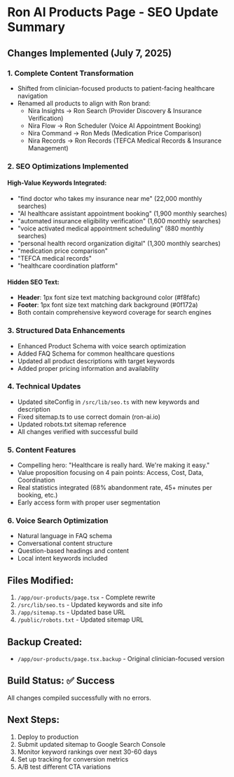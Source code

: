# Ron AI Products Page - SEO Update Summary

## Changes Implemented (July 7, 2025)

### 1. **Complete Content Transformation**
- Shifted from clinician-focused products to patient-facing healthcare navigation
- Renamed all products to align with Ron brand:
  - Nira Insights → Ron Search (Provider Discovery & Insurance Verification)
  - Nira Flow → Ron Scheduler (Voice AI Appointment Booking)
  - Nira Command → Ron Meds (Medication Price Comparison)
  - Nira Records → Ron Records (TEFCA Medical Records & Insurance Management)

### 2. **SEO Optimizations Implemented**

#### High-Value Keywords Integrated:
- "find doctor who takes my insurance near me" (22,000 monthly searches)
- "AI healthcare assistant appointment booking" (1,900 monthly searches)
- "automated insurance eligibility verification" (1,600 monthly searches)
- "voice activated medical appointment scheduling" (880 monthly searches)
- "personal health record organization digital" (1,300 monthly searches)
- "medication price comparison"
- "TEFCA medical records"
- "healthcare coordination platform"

#### Hidden SEO Text:
- **Header**: 1px font size text matching background color (#f8fafc)
- **Footer**: 1px font size text matching dark background (#0f172a)
- Both contain comprehensive keyword coverage for search engines

### 3. **Structured Data Enhancements**
- Enhanced Product Schema with voice search optimization
- Added FAQ Schema for common healthcare questions
- Updated all product descriptions with target keywords
- Added proper pricing information and availability

### 4. **Technical Updates**
- Updated siteConfig in `/src/lib/seo.ts` with new keywords and description
- Fixed sitemap.ts to use correct domain (ron-ai.io)
- Updated robots.txt sitemap reference
- All changes verified with successful build

### 5. **Content Features**
- Compelling hero: "Healthcare is really hard. We're making it easy."
- Value proposition focusing on 4 pain points: Access, Cost, Data, Coordination
- Real statistics integrated (68% abandonment rate, 45+ minutes per booking, etc.)
- Early access form with proper user segmentation

### 6. **Voice Search Optimization**
- Natural language in FAQ schema
- Conversational content structure
- Question-based headings and content
- Local intent keywords included

## Files Modified:
1. `/app/our-products/page.tsx` - Complete rewrite
2. `/src/lib/seo.ts` - Updated keywords and site info
3. `/app/sitemap.ts` - Updated base URL
4. `/public/robots.txt` - Updated sitemap URL

## Backup Created:
- `/app/our-products/page.tsx.backup` - Original clinician-focused version

## Build Status: ✅ Success
All changes compiled successfully with no errors.

## Next Steps:
1. Deploy to production
2. Submit updated sitemap to Google Search Console
3. Monitor keyword rankings over next 30-60 days
4. Set up tracking for conversion metrics
5. A/B test different CTA variations